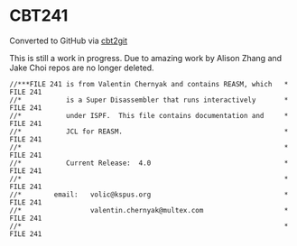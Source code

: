 # CBT241
Converted to GitHub via [cbt2git](https://github.com/wizardofzos/cbt2git)

This is still a work in progress. 
Due to amazing work by Alison Zhang and Jake Choi repos are no longer deleted.

```
//***FILE 241 is from Valentin Chernyak and contains REASM, which   *   FILE 241
//*           is a Super Disassembler that runs interactively       *   FILE 241
//*           under ISPF.  This file contains documentation and     *   FILE 241
//*           JCL for REASM.                                        *   FILE 241
//*                                                                 *   FILE 241
//*           Current Release:  4.0                                 *   FILE 241
//*                                                                 *   FILE 241
//*        email:   volic@kspus.org                                 *   FILE 241
//*                 valentin.chernyak@multex.com                    *   FILE 241
//*                                                                 *   FILE 241
```
